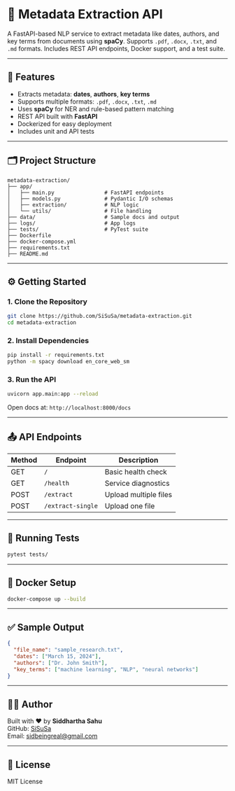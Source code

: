 
# 🧠 Metadata Extraction API

A FastAPI-based NLP service to extract metadata like dates, authors, and key terms from documents using **spaCy**. Supports `.pdf`, `.docx`, `.txt`, and `.md` formats. Includes REST API endpoints, Docker support, and a test suite.

---

## 🚀 Features

- Extracts metadata: **dates**, **authors**, **key terms**
- Supports multiple formats: `.pdf`, `.docx`, `.txt`, `.md`
- Uses **spaCy** for NER and rule-based pattern matching
- REST API built with **FastAPI**
- Dockerized for easy deployment
- Includes unit and API tests

---

## 🗂️ Project Structure

```
metadata-extraction/
├── app/
│   ├── main.py                # FastAPI endpoints
│   ├── models.py              # Pydantic I/O schemas
│   ├── extraction/            # NLP logic
│   └── utils/                 # File handling
├── data/                      # Sample docs and output
├── logs/                      # App logs
├── tests/                     # PyTest suite
├── Dockerfile
├── docker-compose.yml
├── requirements.txt
├── README.md
```

---

## ⚙️ Getting Started

### 1. Clone the Repository

```bash
git clone https://github.com/SiSuSa/metadata-extraction.git
cd metadata-extraction
```

### 2. Install Dependencies

```bash
pip install -r requirements.txt
python -m spacy download en_core_web_sm
```

### 3. Run the API

```bash
uvicorn app.main:app --reload
```

Open docs at: `http://localhost:8000/docs`

---

## 📤 API Endpoints

| Method | Endpoint          | Description           |
|--------|-------------------|-----------------------|
| GET    | `/`               | Basic health check    |
| GET    | `/health`         | Service diagnostics   |
| POST   | `/extract`        | Upload multiple files |
| POST   | `/extract-single` | Upload one file       |

---

## 🧪 Running Tests

```bash
pytest tests/
```

---

## 🐳 Docker Setup

```bash
docker-compose up --build
```

---

## ✅ Sample Output

```json
{
  "file_name": "sample_research.txt",
  "dates": ["March 15, 2024"],
  "authors": ["Dr. John Smith"],
  "key_terms": ["machine learning", "NLP", "neural networks"]
}
```

---

## 👨‍💻 Author

Built with ❤️ by **Siddhartha Sahu**  
GitHub: [SiSuSa](https://github.com/SiSuSa)  
Email: [sidbeingreal@gmail.com](mailto:sidbeingreal@gmail.com)

---

## 📜 License

MIT License
